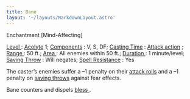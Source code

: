 ```yaml
---
title: Bane
layout: '~/layouts/MarkdownLayout.astro'
---
```

Enchantment [Mind-Affecting]

[ Level ](/modern.d20.srd/fx/level) : [ Acolyte](/modern.d20.srd/classes/advanced/acolyte) 1; [ Components](/modern.d20.srd/fx/components) : V, S, DF; [ Casting Time](/modern.d20.srd/fx/casting.time) : [ Attack action](/modern.d20.srd/combat/attack.actions) ; [ Range ](/modern.d20.srd/fx/range)
: 50 ft.; [ Area ](/modern.d20.srd/fx/area) : All enemies within 50 ft.; [Duration ](/modern.d20.srd/fx/duration) : 1 minute/level; [ Saving Throw](/modern.d20.srd/basics/saving.throws) : Will negates; [ Spell Resistance](/modern.d20.srd/special.abilities/spell.resistance) : Yes

The caster’s enemies suffer a –1 penalty on their [ attack rolls](/modern.d20.srd/combat/attack.roll) and a –1 penalty on [ saving throws](/modern.d20.srd/basics/saving.throws) against fear effects.

Bane counters and dispels [ bless ](/modern.d20.srd/fx/bless) .

